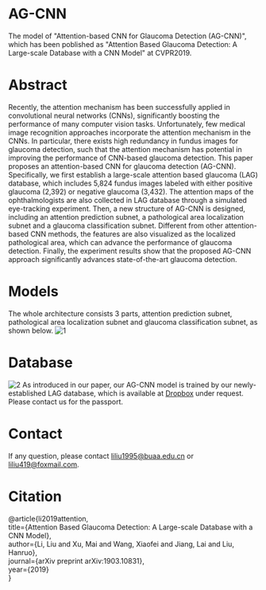 # AG-CNN
The model of "Attention-based CNN for Glaucoma Detection (AG-CNN)", which has been poblished as "Attention Based Glaucoma Detection: A Large-scale Database with a CNN Model" at CVPR2019.

# Abstract
Recently, the attention mechanism has been successfully applied in convolutional neural networks (CNNs), significantly boosting the performance of many computer vision tasks. Unfortunately, few medical image recognition approaches incorporate the attention mechanism in the CNNs. In particular, there exists high redundancy in fundus images for glaucoma detection, such that the attention mechanism has potential in improving the performance of CNN-based glaucoma detection. This paper proposes an attention-based CNN for glaucoma detection (AG-CNN). Specifically, we first establish a large-scale attention based glaucoma (LAG) database, which includes 5,824 fundus images labeled with either positive glaucoma (2,392) or negative glaucoma (3,432). The attention maps of the ophthalmologists are also collected in LAG database through a simulated eye-tracking experiment. Then, a new structure of AG-CNN is designed, including an attention prediction subnet, a pathological area localization subnet and a glaucoma classification subnet. Different from other attention-based CNN methods, the features are also visualized as the localized pathological area, which can advance the performance of glaucoma detection. Finally, the experiment results show that the proposed AG-CNN approach significantly advances state-of-the-art glaucoma detection.


# Models
The whole architecture consists 3 parts, attention prediction subnet, pathological area localization subnet and glaucoma classification subnet, as shown below.
![1](https://github.com/smilell/AG-CNN/blob/master/fullnet_1.PNG)


# Database
![2](https://github.com/smilell/AG-CNN/blob/master/database2.png)
As introduced in our paper, our AG-CNN model is trained by our newly-established LAG database, which is available at [Dropbox](https://www.dropbox.com/s/nwvvk2fkb4t57f3/LAG_database.rar?dl=0) under request.
Please contact us for the passport.

# Contact
If any question, please contact liliu1995@buaa.edu.cn or liliu419@foxmail.com.


# Citation
@article{li2019attention,  
  title={Attention Based Glaucoma Detection: A Large-scale Database with a CNN Model},  
  author={Li, Liu and Xu, Mai and Wang, Xiaofei and Jiang, Lai and Liu, Hanruo},  
  journal={arXiv preprint arXiv:1903.10831},  
  year={2019}  
}

